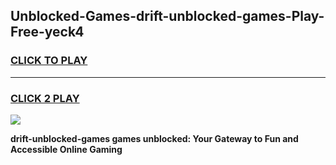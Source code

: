 
## Unblocked-Games-drift-unblocked-games-Play-Free-yeck4
<h3>
<a href="https://premium76.site?title=drift-unblocked-games&ref=23A">CLICK TO PLAY</a></h3>
<hr>

<h3>
<a href="https://premium76.site?title=drift-unblocked-games&ref=23A">CLICK 2 PLAY</a>
  
</h3>

<a href="https://premium76.site?title=drift-unblocked-games&ref=23A"><img src="https://clearcache.store/games.png"></a>


**drift-unblocked-games games unblocked: Your Gateway to Fun and Accessible Online Gaming**

